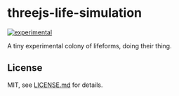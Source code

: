 # threejs-life-simulation

[![experimental](http://badges.github.io/stability-badges/dist/experimental.svg)](http://github.com/badges/stability-badges)

A tiny experimental colony of lifeforms, doing their thing.

## License

MIT, see [LICENSE.md](http://github.com/bunnybones1/threejs-life-simulation/blob/master/LICENSE.md) for details.
